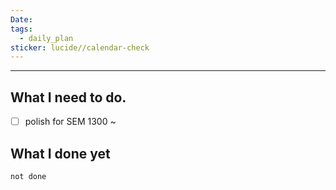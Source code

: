 ```yaml
---
Date: 
tags:
  - daily_plan
sticker: lucide//calendar-check
---
```

---
## What I need to do.

- [ ] polish for SEM 1300 ~



## What I done yet
```tasks
not done
```
